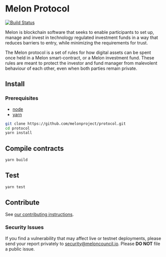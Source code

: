 # Melon Protocol

[![Build Status](https://img.shields.io/travis/melonproject/protocol/master.svg?style=flat-square)](https://travis-ci.org/melonproject/protocol)

Melon is blockchain software that seeks to enable participants to set up, manage and invest in technology regulated investment funds in a way that reduces barriers to entry, while minimizing the requirements for trust.

The Melon protocol is a set of rules for how digital assets can be spent once held in a Melon smart-contract, or a Melon investment fund.
These rules are meant to protect the investor and fund manager from malevolent behaviour of each other, even when both parties remain private.

## Install

### Prerequisites

- [node](https://www.nodejs.org)
- [yarn](https://www.yarnpkg.com)

```sh
git clone https://github.com/melonproject/protocol.git
cd protocol
yarn install
```

## Compile contracts

```sh
yarn build
```

## Test

```sh
yarn test
```

## Contribute

See [our contributing instructions](CONTRIBUTING.md).

### Security Issues

If you find a vulnerability that may affect live or testnet deployments, please send your report privately to [security@meloncouncil.io](mailto:security@meloncouncil.io). Please **DO NOT** file a public issue.
